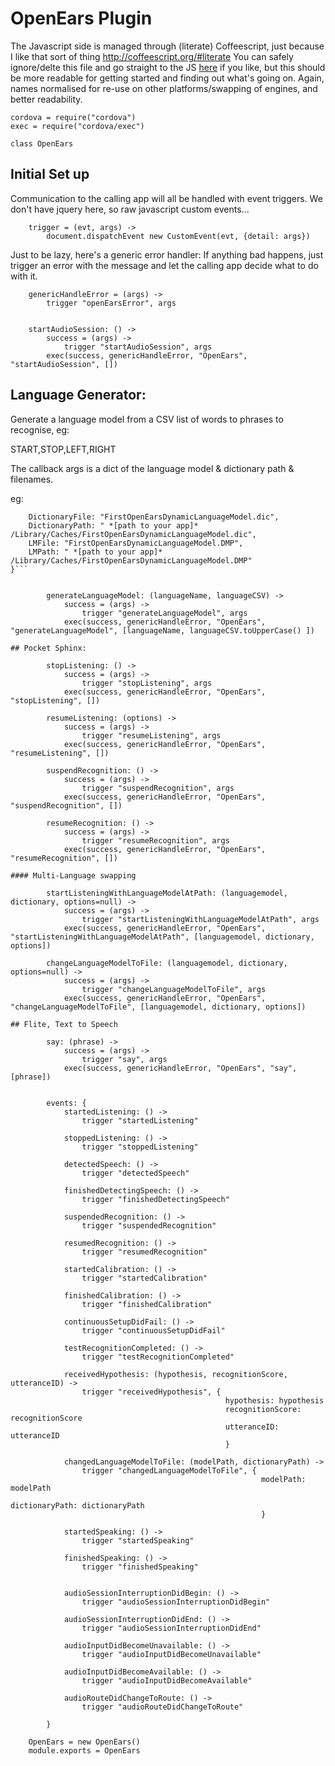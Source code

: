 # OpenEars Plugin

The Javascript side is managed through (literate) Coffeescript, just because I like that sort of thing
http://coffeescript.org/#literate
You can safely ignore/delte this file and go straight to the JS [here](OpenEars.js) if you like, but this should be more
readable for getting started and finding out what's going on.
Again, names normalised for re-use on other platforms/swapping of engines, and better readability.


	cordova = require("cordova")
	exec = require("cordova/exec")

	class OpenEars

## Initial Set up

Communication to the calling app will all be handled with event triggers.
We don't have jquery here, so raw javascript custom events...

		trigger = (evt, args) ->
			document.dispatchEvent new CustomEvent(evt, {detail: args})

Just to be lazy, here's a generic error handler:
If anything bad happens, just trigger an error with the message and let the calling app decide what to do with it.

		genericHandleError = (args) ->
			trigger "openEarsError", args


		startAudioSession: () ->
			success = (args) ->
				trigger "startAudioSession", args
			exec(success, genericHandleError, "OpenEars", "startAudioSession", [])


## Language Generator:
			
Generate a language model from a CSV list of words to phrases to recognise, eg:

START,STOP,LEFT,RIGHT

The callback args is a dict of the language model & dictionary path & filenames.

eg:
```{
	DictionaryFile: "FirstOpenEarsDynamicLanguageModel.dic",
	DictionaryPath: " *[path to your app]* /Library/Caches/FirstOpenEarsDynamicLanguageModel.dic",
	LMFile: "FirstOpenEarsDynamicLanguageModel.DMP",
	LMPath: " *[path to your app]* /Library/Caches/FirstOpenEarsDynamicLanguageModel.DMP"
}```


		generateLanguageModel: (languageName, languageCSV) ->
			success = (args) ->
				trigger "generateLanguageModel", args
			exec(success, genericHandleError, "OpenEars", "generateLanguageModel", [languageName, languageCSV.toUpperCase() ])

## Pocket Sphinx:

		stopListening: () ->
			success = (args) ->
				trigger "stopListening", args
			exec(success, genericHandleError, "OpenEars", "stopListening", [])

		resumeListening: (options) ->
			success = (args) ->
				trigger "resumeListening", args
			exec(success, genericHandleError, "OpenEars", "resumeListening", [])

		suspendRecognition: () ->
			success = (args) ->
				trigger "suspendRecognition", args
			exec(success, genericHandleError, "OpenEars", "suspendRecognition", [])

		resumeRecognition: () ->
			success = (args) ->
				trigger "resumeRecognition", args
			exec(success, genericHandleError, "OpenEars", "resumeRecognition", [])
			
#### Multi-Language swapping

		startListeningWithLanguageModelAtPath: (languagemodel, dictionary, options=null) ->
			success = (args) ->
				trigger "startListeningWithLanguageModelAtPath", args
			exec(success, genericHandleError, "OpenEars", "startListeningWithLanguageModelAtPath", [languagemodel, dictionary, options])

		changeLanguageModelToFile: (languagemodel, dictionary, options=null) ->
			success = (args) ->
				trigger "changeLanguageModelToFile", args
			exec(success, genericHandleError, "OpenEars", "changeLanguageModelToFile", [languagemodel, dictionary, options])

## Flite, Text to Speech

		say: (phrase) ->
			success = (args) ->
				trigger "say", args
			exec(success, genericHandleError, "OpenEars", "say", [phrase])


		events: {
			startedListening: () ->
				trigger "startedListening"

			stoppedListening: () ->
				trigger "stoppedListening"

			detectedSpeech: () ->
				trigger "detectedSpeech"

			finishedDetectingSpeech: () ->
				trigger "finishedDetectingSpeech"

			suspendedRecognition: () ->
				trigger "suspendedRecognition"

			resumedRecognition: () ->
				trigger "resumedRecognition"

			startedCalibration: () ->
				trigger "startedCalibration"
				
			finishedCalibration: () ->
				trigger "finishedCalibration"

			continuousSetupDidFail: () ->
				trigger "continuousSetupDidFail"

			testRecognitionCompleted: () ->
				trigger "testRecognitionCompleted"

			receivedHypothesis: (hypothesis, recognitionScore, utteranceID) ->
				trigger "receivedHypothesis", {
												hypothesis: hypothesis
												recognitionScore: recognitionScore
												utteranceID: utteranceID
												}

			changedLanguageModelToFile: (modelPath, dictionaryPath) ->
				trigger "changedLanguageModelToFile", {
														modelPath: modelPath
														dictionaryPath: dictionaryPath
														}

			startedSpeaking: () ->
				trigger "startedSpeaking"

			finishedSpeaking: () ->
				trigger "finishedSpeaking"


			audioSessionInterruptionDidBegin: () ->
				trigger "audioSessionInterruptionDidBegin"
				
			audioSessionInterruptionDidEnd: () ->
				trigger "audioSessionInterruptionDidEnd"
				
			audioInputDidBecomeUnavailable: () ->
				trigger "audioInputDidBecomeUnavailable"
				
			audioInputDidBecomeAvailable: () ->
				trigger "audioInputDidBecomeAvailable"
				
			audioRouteDidChangeToRoute: () ->
				trigger "audioRouteDidChangeToRoute"
				
		}

	OpenEars = new OpenEars()
	module.exports = OpenEars
